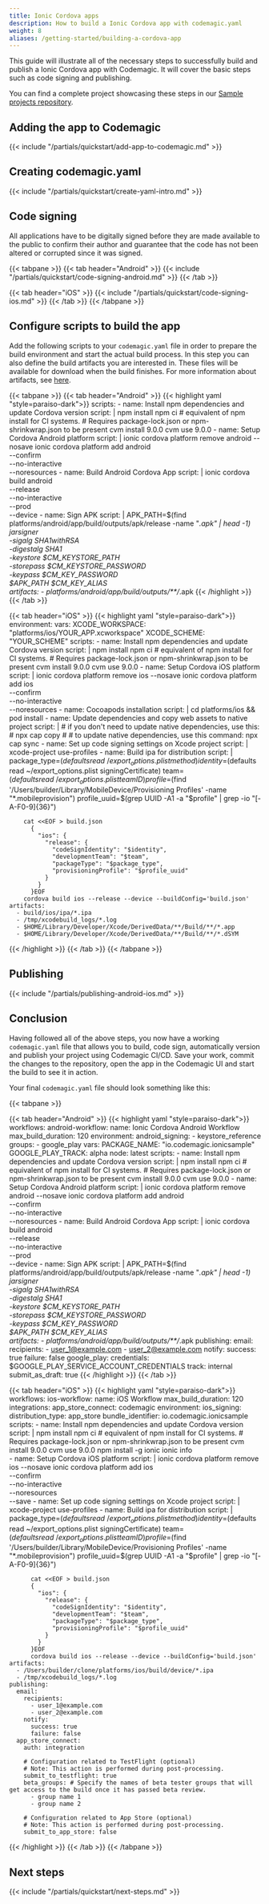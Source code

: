 ```yaml
---
title: Ionic Cordova apps
description: How to build a Ionic Cordova app with codemagic.yaml
weight: 8
aliases: /getting-started/building-a-cordova-app
---
```


This guide will illustrate all of the necessary steps to successfully build and publish a Ionic Cordova app with Codemagic. It will cover the basic steps such as code signing and publishing.

You can find a complete project showcasing these steps in our [Sample projects repository](https://github.com/codemagic-ci-cd/codemagic-sample-projects/tree/main/ionic/ionic-cordova-demo-project).

## Adding the app to Codemagic
{{< include "/partials/quickstart/add-app-to-codemagic.md" >}}
## Creating codemagic.yaml
{{< include "/partials/quickstart/create-yaml-intro.md" >}}

## Code signing

All applications have to be digitally signed before they are made available to the public to confirm their author and guarantee that the code has not been altered or corrupted since it was signed.

{{< tabpane >}}
{{< tab header="Android" >}}
{{< include "/partials/quickstart/code-signing-android.md" >}}
{{< /tab >}}

{{< tab header="iOS" >}}
{{< include "/partials/quickstart/code-signing-ios.md" >}}
{{< /tab >}}
{{< /tabpane >}}


## Configure scripts to build the app
Add the following scripts to your `codemagic.yaml` file in order to prepare the build environment and start the actual build process.
In this step you can also define the build artifacts you are interested in. These files will be available for download when the build finishes. For more information about artifacts, see [here](../yaml/yaml-getting-started/#artifacts).

{{< tabpane >}}
{{< tab header="Android" >}}
{{< highlight yaml "style=paraiso-dark">}}
  scripts:
    - name: Install npm dependencies and update Cordova version
      script: | 
        npm install
        npm ci # equivalent of npm install for CI systems.
               # Requires package-lock.json or npm-shrinkwrap.json to be present
        cvm install 9.0.0
        cvm use 9.0.0 
    - name: Setup Cordova Android platform
      script: | 
        ionic cordova platform remove android --nosave
        ionic cordova platform add android \
          --confirm \
          --no-interactive \
          --noresources 
    - name: Build Android Cordova App
      script: | 
        ionic cordova build android \
          --release \
          --no-interactive \
          --prod \
          --device
    - name: Sign APK
      script: | 
        APK_PATH=$(find platforms/android/app/build/outputs/apk/release -name "*.apk" | head -1)
        jarsigner \
          -sigalg SHA1withRSA \
          -digestalg SHA1 \
          -keystore $CM_KEYSTORE_PATH \
          -storepass $CM_KEYSTORE_PASSWORD \
          -keypass $CM_KEY_PASSWORD \
          $APK_PATH $CM_KEY_ALIAS         
  artifacts:
    - platforms/android/app/build/outputs/**/*.apk
{{< /highlight >}}
{{< /tab >}}


{{< tab header="iOS" >}}
{{< highlight yaml "style=paraiso-dark">}}
  environment:
    vars:
      XCODE_WORKSPACE: "platforms/ios/YOUR_APP.xcworkspace"
      XCODE_SCHEME: "YOUR_SCHEME"
  scripts:
    - name: Install npm dependencies and update Cordova version
      script: | 
        npm install
        npm ci # equivalent of npm install for CI systems.
               # Requires package-lock.json or npm-shrinkwrap.json to be present
        cvm install 9.0.0
        cvm use 9.0.0
    -  name: Setup Cordova iOS platform
       script: | 
         ionic cordova platform remove ios --nosave
         ionic cordova platform add ios \
           --confirm \
           --no-interactive \
           --noresources
    - name: Cocoapods installation
        script: | 
          cd platforms/ios && pod install
    - name: Update dependencies and copy web assets to native project
      script: | 
        # if you don't need to update native dependencies, use this:
        # npx cap copy
        #
        # to update native dependencies, use this command:
        npx cap sync
    - name: Set up code signing settings on Xcode project
      script: | 
        xcode-project use-profiles
    - name: Build ipa for distribution
      script: | 
        package_type=$(defaults read ~/export_options.plist method)
        identity=$(defaults read ~/export_options.plist signingCertificate)
        team=$(defaults read ~/export_options.plist teamID)
        profile=$(find '/Users/builder/Library/MobileDevice/Provisioning Profiles' -name "*.mobileprovision")
        profile_uuid=$(grep UUID -A1 -a "$profile" | grep -io "[-A-F0-9]\{36\}")

        cat <<EOF > build.json
          {
            "ios": {
              "release": {
                "codeSignIdentity": "$identity",
                "developmentTeam": "$team",
                "packageType": "$package_type",
                "provisioningProfile": "$profile_uuid"
              }
            }
          }EOF
        cordova build ios --release --device --buildConfig='build.json'
    artifacts:
      - build/ios/ipa/*.ipa
      - /tmp/xcodebuild_logs/*.log
      - $HOME/Library/Developer/Xcode/DerivedData/**/Build/**/*.app
      - $HOME/Library/Developer/Xcode/DerivedData/**/Build/**/*.dSYM
{{< /highlight >}}
{{< /tab >}}
{{< /tabpane >}}

## Publishing

{{< include "/partials/publishing-android-ios.md" >}}


## Conclusion
Having followed all of the above steps, you now have a working `codemagic.yaml` file that allows you to build, code sign, automatically version and publish your project using Codemagic CI/CD.
Save your work, commit the changes to the repository, open the app in the Codemagic UI and start the build to see it in action.

Your final `codemagic.yaml` file should look something like this:

{{< tabpane >}}

{{< tab header="Android" >}}
{{< highlight yaml "style=paraiso-dark">}}
workflows:
  android-workflow:
    name: Ionic Cordova Android Workflow
    max_build_duration: 120
    environment:
      android_signing:
        - keystore_reference
      groups:
        - google_play
      vars:
        PACKAGE_NAME: "io.codemagic.ionicsample"
        GOOGLE_PLAY_TRACK: alpha
      node: latest
    scripts:
      - name: Install npm dependencies and update Cordova version
        script: | 
          npm install
          npm ci # equivalent of npm install for CI systems.
            # Requires package-lock.json or npm-shrinkwrap.json to be present
          cvm install 9.0.0
          cvm use 9.0.0 
      - name: Setup Cordova Android platform
        script: | 
          ionic cordova platform remove android --nosave
          ionic cordova platform add android \
            --confirm \
            --no-interactive \
            --noresources 
      - name: Build Android Cordova App
        script: | 
          ionic cordova build android \
            --release \
            --no-interactive \
            --prod \
            --device
    - name: Sign APK
      script: | 
        APK_PATH=$(find platforms/android/app/build/outputs/apk/release -name "*.apk" | head -1)
        jarsigner \
          -sigalg SHA1withRSA \
          -digestalg SHA1 \
          -keystore $CM_KEYSTORE_PATH \
          -storepass $CM_KEYSTORE_PASSWORD \
          -keypass $CM_KEY_PASSWORD \
          $APK_PATH $CM_KEY_ALIAS         
    artifacts:
      - platforms/android/app/build/outputs/**/*.apk
    publishing:
      email:
        recipients:
          - user_1@example.com
          - user_2@example.com
        notify:
          success: true
          failure: false
      google_play:
        credentials: $GOOGLE_PLAY_SERVICE_ACCOUNT_CREDENTIALS
        track: internal
        submit_as_draft: true
{{< /highlight >}}
{{< /tab >}}

{{< tab header="iOS" >}}
{{< highlight yaml "style=paraiso-dark">}}
workflows:
  ios-workflow:
    name: iOS Workflow
    max_build_duration: 120
    integrations:
      app_store_connect: codemagic
    environment:
      ios_signing:
        distribution_type: app_store
        bundle_identifier: io.codemagic.ionicsample
    scripts:
      - name: Install npm dependencies and update Cordova version
        script: | 
          npm install
          npm ci # equivalent of npm install for CI systems.
            # Requires package-lock.json or npm-shrinkwrap.json to be present
          cvm install 9.0.0
          cvm use 9.0.0
          npm install -g ionic
          ionic info  
      -  name: Setup Cordova iOS platform
         script: | 
           ionic cordova platform remove ios --nosave
           ionic cordova platform add ios \
             --confirm \
             --no-interactive \
             --noresources \
             --save
      - name: Set up code signing settings on Xcode project
        script: | 
          xcode-project use-profiles
      - name: Build ipa for distribution
        script: | 
          package_type=$(defaults read ~/export_options.plist method)
          identity=$(defaults read ~/export_options.plist signingCertificate)
          team=$(defaults read ~/export_options.plist teamID)
          profile=$(find '/Users/builder/Library/MobileDevice/Provisioning Profiles' -name "*.mobileprovision")
          profile_uuid=$(grep UUID -A1 -a "$profile" | grep -io "[-A-F0-9]\{36\}")

          cat <<EOF > build.json
          {
            "ios": {
              "release": {
                "codeSignIdentity": "$identity",
                "developmentTeam": "$team",
                "packageType": "$package_type",
                "provisioningProfile": "$profile_uuid"
              }
            }
          }EOF
          cordova build ios --release --device --buildConfig='build.json'
    artifacts:
      - /Users/builder/clone/platforms/ios/build/device/*.ipa
      - /tmp/xcodebuild_logs/*.log 
    publishing:
      email:
        recipients:
          - user_1@example.com
          - user_2@example.com
        notify:
          success: true
          failure: false
      app_store_connect:
        auth: integration

        # Configuration related to TestFlight (optional)
        # Note: This action is performed during post-processing.
        submit_to_testflight: true
        beta_groups: # Specify the names of beta tester groups that will get access to the build once it has passed beta review.
          - group name 1
          - group name 2

        # Configuration related to App Store (optional)
        # Note: This action is performed during post-processing.
        submit_to_app_store: false
{{< /highlight >}}
{{< /tab >}}
{{< /tabpane >}}


## Next steps
{{< include "/partials/quickstart/next-steps.md" >}}